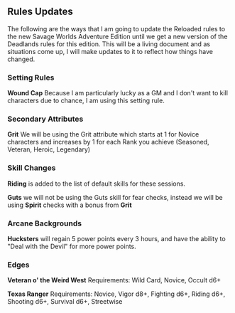 ## Rules Updates

The following are the ways that I am going to update the Reloaded rules to the new Savage Worlds Adventure Edition until we get a new version of the Deadlands rules for this edition. This will be a living document and as situations come up, I will make updates to it to reflect how things have changed.

### Setting Rules

**Wound Cap** Because I am particularly lucky as a GM and I don't want to kill characters due to chance, I am using this setting rule.

### Secondary Attributes

**Grit** We will be using the Grit attribute which starts at 1 for Novice characters and increases by 1 for each Rank you achieve (Seasoned, Veteran, Heroic, Legendary)

### Skill Changes

**Riding** is added to the list of default skills for these sessions.

**Guts** we will not be using the Guts skill for fear checks, instead we will be using **Spirit** checks with a bonus from **Grit**

### Arcane Backgrounds

**Hucksters** will regain 5 power points every 3 hours, and have the ability to "Deal with the Devil" for more power points.

### Edges

**Veteran o' the Weird West**
Requirements: Wild Card, Novice, Occult d6+

**Texas Ranger** 
Requirements: Novice, Vigor d8+, Fighting d6+, Riding d6+, Shooting d6+, Survival d6+, Streetwise